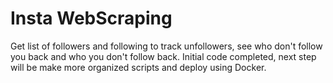 # Insta WebScraping
Get list of followers and following to track unfollowers, see who don't follow you back and who you don't follow back.
Initial code completed, next step will be make more organized scripts and deploy using Docker.
